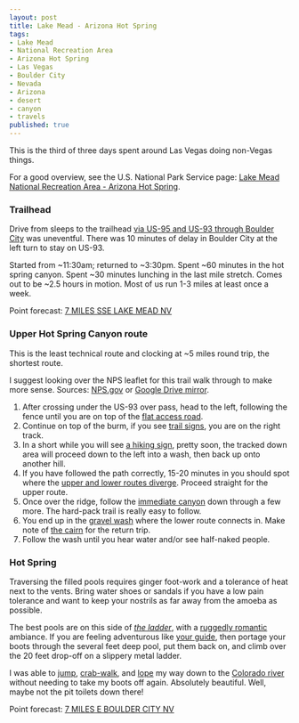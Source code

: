 ```yaml
---
layout: post
title: Lake Mead - Arizona Hot Spring
tags:
- Lake Mead
- National Recreation Area
- Arizona Hot Spring
- Las Vegas
- Boulder City
- Nevada
- Arizona
- desert
- canyon
- travels
published: true
---
```

This is the third of three days spent around Las Vegas doing non-Vegas things.

For a good overview, see the U.S. National Park Service page:
[Lake Mead National Recreation Area - Arizona Hot Spring](http://www.nps.gov/lake/planyourvisit/hikeazhot.htm).

### Trailhead
Drive from sleeps to the trailhead
[via US-95 and US-93 through Boulder City](https://goo.gl/maps/guwBQ)
was uneventful. There was 10 minutes of delay in Boulder City at the left turn
to stay on US-93.

Started from ~11:30am; returned to ~3:30pm. Spent ~60 minutes in the hot spring
canyon. Spent ~30 minutes lunching in the last mile stretch. Comes out to be
~2.5 hours in motion. Most of us run 1-3 miles at least once a week.

Point forecast: [7 MILES SSE LAKE MEAD NV](http://forecast.weather.gov/MapClick.php?lat=35.9801208&lon=-114.6976189)

### Upper Hot Spring Canyon route
This is the least technical route and clocking at ~5 miles round trip, the shortest route.

I suggest looking over the NPS leaflet for this trail walk through to make more
sense. Sources: [NPS.gov](http://www.nps.gov/lake/planyourvisit/upload/Arizona-Hot-Spring.pdf) or
[Google Drive mirror](https://drive.google.com/file/d/0B0yT30uCaFvvSE9lcnItbGwwd3M/view?usp=sharing).

1. After crossing under the US-93 over pass, head to the left, following the
fence until you are on top of the [flat access road](https://www.dropbox.com/sc/uxi1bj5exy6lbth/AAA1TfPENSHLQITelcmVzuD3a).
2. Continue on top of the burm, if you see [trail signs](https://www.dropbox.com/sc/l7wb7utydm80dkw/AADt9jwKN8e5Cl00DhJ0Izuoa),
you are on the right track.
3. In a short while you will see [a hiking sign](https://www.dropbox.com/sc/u2ttoumwwqfq9p5/AAAX9_U39sC6v51h-h0dg1i8a),
pretty soon, the tracked down area will proceed down to the left into a wash, then back up onto another hill.
4. If you have followed the path correctly, 15-20 minutes in you should spot where the
[upper and lower routes diverge](https://www.dropbox.com/sc/91pdaqoywtnqtwp/AADqahzU9ZNhPVppSc4554J-a).
Proceed straight for the upper route.
5. Once over the ridge, follow the [immediate canyon](https://www.dropbox.com/sc/4lje0tz1mxc4xr4/AADZ4XPBrx-oy8lH0GkCyfAWa)
down through a few more. The hard-pack trail is really easy to follow.
6. You end up in the [gravel wash](https://www.dropbox.com/sc/8skf2nl6t3b4y5u/AAC7i5yG7coUIaa7x_ZIUzXfa)
where the lower route connects in. Make note of [the cairn](https://www.dropbox.com/sc/34l3qj0djyxwkip/AAB5i2R_O2-TvzgWgRHYjAoTa)
for the return trip.
7. Follow the wash until you hear water and/or see half-naked people.

### Hot Spring
Traversing the filled pools requires ginger foot-work and a tolerance of heat next to the vents.
Bring water shoes or sandals if you have a low pain tolerance and want to keep
your nostrils as far away from the amoeba as possible.

The best pools are on this side of
[_the ladder_](https://drive.google.com/open?id=0B611viYGQAn5WFF0WjhoZ2tZZmc),
with a
[ruggedly romantic](https://drive.google.com/open?id=0B611viYGQAn5TjVualdxaXVIRlk)
ambiance. If you are feeling adventurous like
[your guide](https://drive.google.com/open?id=0B611viYGQAn5TVVsN3dBdTMzNTA),
then portage your boots through the several feet deep pool, put them back on,
and climb over the 20 feet drop-off on a slippery metal ladder.

I was able to [jump](https://drive.google.com/open?id=0B611viYGQAn5X1k1U1lLSzBoQnc),
[crab-walk](https://drive.google.com/open?id=0B611viYGQAn5VlJrcnVUaWFLMWs),
and [lope](https://drive.google.com/open?id=0B611viYGQAn5d0VJaDBWOS1JTmM)
my way down to the [Colorado river](https://drive.google.com/open?id=0B611viYGQAn5YjZ0Z0NwNWlYekE)
without needing to take my boots off again. Absolutely beautiful.
Well, maybe not the pit toilets down there!

Point forecast: [7 MILES E BOULDER CITY NV](http://forecast.weather.gov/MapClick.php?lat=35.9605245&lon=-114.7254602)
